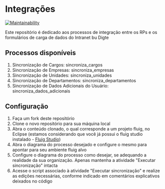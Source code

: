 # Integrações

[![Maintainability](https://api.codeclimate.com/v1/badges/820ae2a57cfe89002f51/maintainability)](https://codeclimate.com/github/digtetecnologia/integracoes/maintainability)

Este repositório é dedicado aos processos de integração entre os RPs e os formulários de carga de dados do Intranet bu Digte

## Processos disponíveis
1. Sincronização de Cargos: sincroniza_cargos
2. Sincronização de Empresas: sincroniza_empresas
3. Sincronização de Unidades: sincroniza_unidades
4. Sincronização de Departamentos: sincroniza_departamentos
5. Sincronização de Dados Adicionais do Usuário: sincroniza_dados_adicionais

## Configuração
1. Faça um fork deste repositório
2. Clone o novo repositório para sua máquina local
3. Abra o conteúdo clonado, o qual corresponde a um projeto fluig, no Eclipse (estamos considerando que você já possui o fluig studio instalado - [Fluig Studio](https://tdn.totvs.com/display/public/fluig/Fluig+Studio))
4. Abra o diagrama do processo desejado e configure o mesmo para apontar para seu ambiente fluig alvo
5. Configure o diagrama do processo como desejar, se adequando a realidade da sua organização. Apenas mantenha a atividade "Executar sincronização" intacta
6. Acesse o script associado à atividade "Executar sincronização" e realize as edições necessárias, conforme indicado em comentários explicativos deixados no código
